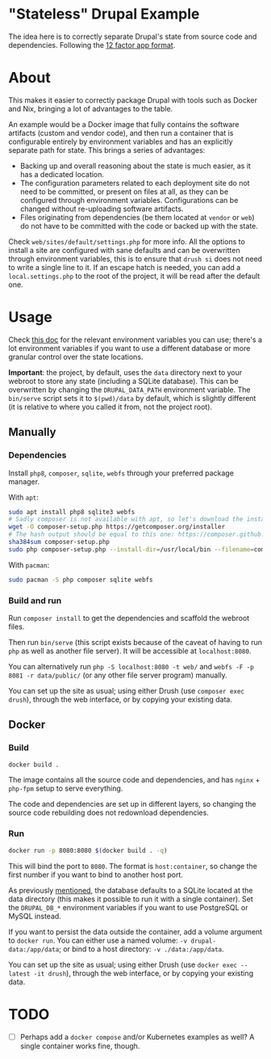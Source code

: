 # "Stateless" Drupal Example

The idea here is to correctly separate Drupal's state from source code and
dependencies. Following the [12 factor app format](https://12factor.net/).

# About

This makes it easier to correctly package Drupal with tools such as Docker and
Nix, bringing a lot of advantages to the table.

An example would be a Docker image that fully contains the software artifacts
(custom and vendor code), and then run a container that is configurable
entirely by environment variables and has an explicitly separate path for
state. This brings a series of advantages:
- Backing up and overall reasoning about the state is much easier, as it has a
    dedicated location.
- The configuration parameters related to each deployment site do not need to
    be committed, or present on files at all, as they can be configured through
    environment variables. Configurations can be changed without re-uploading
    software artifacts.
- Files originating from dependencies (be them located at `vendor` or `web`) do
    not have to be committed with the code or backed up with the
    state.

Check `web/sites/default/settings.php` for more info. All the options to
install a site are configured with sane defaults and can be overwritten through
environment variables, this is to ensure that `drush si` does not need to write
a single line to it. If an escape hatch is needed, you can add a
`local.settings.php` to the root of the project, it will be read after the
default one.

# Usage

Check [this doc](./docs/env-vars.md) for the relevant environment variables you
can use; there's a lot environment variables if you want to use a different
database or more granular control over the state locations.

**Important**: the project, by default, uses the `data` directory next to your
webroot to store any state (including a SQLite database). This can be
overwritten by changing the `DRUPAL_DATA_PATH` environment variable. The
`bin/serve` script sets it to `$(pwd)/data` by default, which is slightly
different (it is relative to where you called it from, not the project root).

## Manually

### Dependencies

Install `php8`, `composer`, `sqlite`, `webfs` through your preferred package manager.

With `apt`:
```bash
sudo apt install php8 sqlite3 webfs
# Sadly composer is not available with apt, so let's download the installer:
wget -O composer-setup.php https://getcomposer.org/installer
# The hash output should be equal to this one: https://composer.github.io/installer.sig
sha384sum composer-setup.php
sudo php composer-setup.php --install-dir=/usr/local/bin --filename=composer
```

With `pacman`:
```bash
sudo pacman -S php composer sqlite webfs
```

### Build and run

Run `composer install` to get the dependencies and scaffold the webroot files.

Then run `bin/serve` (this script exists because of the caveat of having to
run `php` as well as another file server). It will be accessible at
`localhost:8080`.

You can alternatively run `php -S localhost:8080 -t web/` and `webfs -F -p 8081
-r data/public/` (or any other file server program) manually.

You can set up the site as usual; using either Drush (use `composer exec
drush`), through the web interface, or by copying your existing data.

## Docker

### Build

```bash
docker build .
```

The image contains all the source code and dependencies, and has `nginx` +
`php-fpm` setup to serve everything.

The code and dependencies are set up in different layers, so changing the
source code rebuilding does not redownload dependencies.

### Run

```bash
docker run -p 8080:8080 $(docker build . -q)
```

This will bind the port to `8080`. The format is `host:container`, so change
the first number if you want to bind to another host port.

As previously [mentioned](./docs/env-vars.md), the database defaults to a
SQLite located at the data directory (this makes it possible to run it with a
single container). Set the `DRUPAL_DB_*` environment variables if you want to
use PostgreSQL or MySQL instead.

If you want to persist the data outside the container, add a volume argument to
`docker run`. You can either use a named volume: `-v drupal-data:/app/data`; or
bind to a host directory: `-v ./data:/app/data`.

You can set up the site as usual; using either Drush (use `docker exec --latest
-it drush`), through the web interface, or by copying your existing data.

# TODO

- [ ] Perhaps add a `docker compose` and/or Kubernetes examples as well? A
    single container works fine, though.

